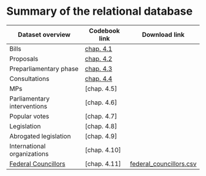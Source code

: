 # Summary of the relational database


|Dataset overview | Codebook link | Download link|
|------------|-----------|------------|
| Bills       |  [chap. 4.1](https://github.com/julienmjaquet/Legpro/blob/master/main%20codebook.md#bills-dataset-detailed-information)     |               |
| Proposals | [chap. 4.2](https://github.com/julienmjaquet/Legpro/blob/master/main%20codebook.md#proposals-dataset)  |      |
| Preparliamentary phase | [chap. 4.3](https://github.com/julienmjaquet/Legpro/blob/master/main%20codebook.md#preparliamentary-phase-dataset)      |       |
| Consultations | [chap. 4.4](https://github.com/julienmjaquet/Legpro/blob/master/main%20codebook.md#consultations-dataset)         |       |
| MPs        | [chap. 4.5]           |       |
| Parliamentary interventions     |  [chap. 4.6]          |            |
| Popular votes           | [chap. 4.7]           |            |
| Legislation           | [chap. 4.8]           |            |
| Abrogated legislation     |  [chap. 4.9]          |            |
| International organizations           | [chap. 4.10]           |            |
| [Federal Councillors](https://github.com/julienmjaquet/Legpro/blob/master/data/csv/federal_councillors.csv) | [chap. 4.11]    |  [federal_councillors.csv](https://raw.githubusercontent.com/julienmjaquet/Legpro/master/data/csv/federal_councillors.csv)      |

